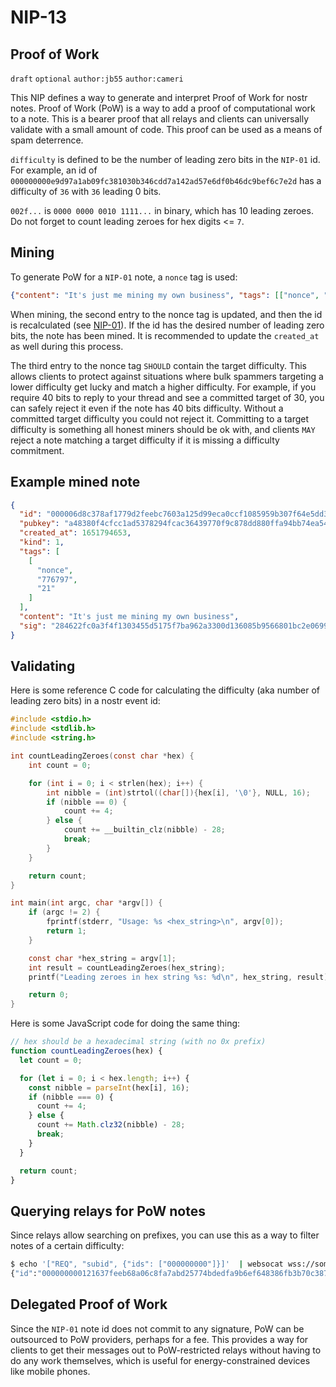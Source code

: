 # NIP-13

## Proof of Work

`draft` `optional` `author:jb55` `author:cameri`

This NIP defines a way to generate and interpret Proof of Work for nostr notes. Proof of Work (PoW) is a way to add a proof of computational work to a note. This is a bearer proof that all relays and clients can universally validate with a small amount of code. This proof can be used as a means of spam deterrence.

`difficulty` is defined to be the number of leading zero bits in the `NIP-01` id. For example, an id of `000000000e9d97a1ab09fc381030b346cdd7a142ad57e6df0b46dc9bef6c7e2d` has a difficulty of `36` with `36` leading 0 bits.

`002f...` is `0000 0000 0010 1111...` in binary, which has 10 leading zeroes. Do not forget to count leading zeroes for hex digits <= `7`.

## Mining

To generate PoW for a `NIP-01` note, a `nonce` tag is used:

```json
{"content": "It's just me mining my own business", "tags": [["nonce", "1", "21"]]}
```

When mining, the second entry to the nonce tag is updated, and then the id is recalculated (see [NIP-01](./01.md)). If the id has the desired number of leading zero bits, the note has been mined. It is recommended to update the `created_at` as well during this process.

The third entry to the nonce tag `SHOULD` contain the target difficulty. This allows clients to protect against situations where bulk spammers targeting a lower difficulty get lucky and match a higher difficulty. For example, if you require 40 bits to reply to your thread and see a committed target of 30, you can safely reject it even if the note has 40 bits difficulty. Without a committed target difficulty you could not reject it. Committing to a target difficulty is something all honest miners should be ok with, and clients `MAY` reject a note matching a target difficulty if it is missing a difficulty commitment.

## Example mined note

```json
{
  "id": "000006d8c378af1779d2feebc7603a125d99eca0ccf1085959b307f64e5dd358",
  "pubkey": "a48380f4cfcc1ad5378294fcac36439770f9c878dd880ffa94bb74ea54a6f243",
  "created_at": 1651794653,
  "kind": 1,
  "tags": [
    [
      "nonce",
      "776797",
      "21"
    ]
  ],
  "content": "It's just me mining my own business",
  "sig": "284622fc0a3f4f1303455d5175f7ba962a3300d136085b9566801bc2e0699de0c7e31e44c81fb40ad9049173742e904713c3594a1da0fc5d2382a25c11aba977"
}
```

## Validating

Here is some reference C code for calculating the difficulty (aka number of leading zero bits) in a nostr event id:

```c
#include <stdio.h>
#include <stdlib.h>
#include <string.h>

int countLeadingZeroes(const char *hex) {
    int count = 0;

    for (int i = 0; i < strlen(hex); i++) {
        int nibble = (int)strtol((char[]){hex[i], '\0'}, NULL, 16);
        if (nibble == 0) {
            count += 4;
        } else {
            count += __builtin_clz(nibble) - 28;
            break;
        }
    }

    return count;
}

int main(int argc, char *argv[]) {
    if (argc != 2) {
        fprintf(stderr, "Usage: %s <hex_string>\n", argv[0]);
        return 1;
    }

    const char *hex_string = argv[1];
    int result = countLeadingZeroes(hex_string);
    printf("Leading zeroes in hex string %s: %d\n", hex_string, result);

    return 0;
}
```

Here is some JavaScript code for doing the same thing:

```javascript
// hex should be a hexadecimal string (with no 0x prefix)
function countLeadingZeroes(hex) {
  let count = 0;

  for (let i = 0; i < hex.length; i++) {
    const nibble = parseInt(hex[i], 16);
    if (nibble === 0) {
      count += 4;
    } else {
      count += Math.clz32(nibble) - 28;
      break;
    }
  }

  return count;
}
```

## Querying relays for PoW notes

Since relays allow searching on prefixes, you can use this as a way to filter notes of a certain difficulty:

```sh
$ echo '["REQ", "subid", {"ids": ["000000000"]}]'  | websocat wss://some-relay.com | jq -c '.[2]'
{"id":"000000000121637feeb68a06c8fa7abd25774bdedfa9b6ef648386fb3b70c387", ...}
```

## Delegated Proof of Work

Since the `NIP-01` note id does not commit to any signature, PoW can be outsourced to PoW providers, perhaps for a fee. This provides a way for clients to get their messages out to PoW-restricted relays without having to do any work themselves, which is useful for energy-constrained devices like mobile phones.
